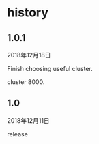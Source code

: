 
# history

## 1.0.1

2018年12月18日

Finish choosing useful cluster.

cluster 8000.

## 1.0

2018年12月11日

release